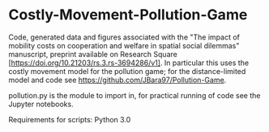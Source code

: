 # Costly-Movement-Pollution-Game

Code, generated data and figures associated with the "The impact of mobility costs on cooperation and welfare in spatial social dilemmas" manuscript, preprint available on Research Square [https://doi.org/10.21203/rs.3.rs-3694286/v1]. In particular this uses the costly movement model for the pollution game; for the distance-limited model and code see https://github.com/JBara97/Pollution-Game.

pollution.py is the module to import in, for practical running of code see the Jupyter notebooks.

Requirements for scripts: Python 3.0
